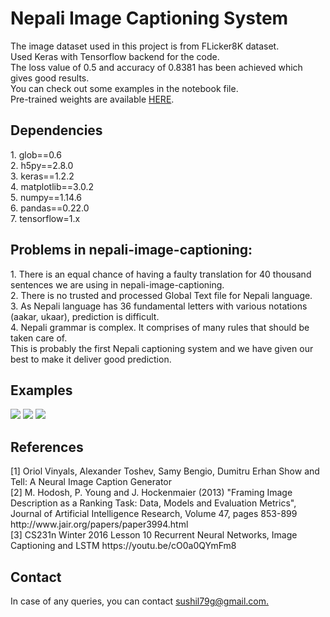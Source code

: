 <h1>Nepali Image Captioning System</h1>
The image dataset used in this project is from FLicker8K dataset.</br>
Used Keras with Tensorflow backend for the code.</br>
The loss value of 0.5 and accuracy of 0.8381 has been achieved which gives good results.</br> You can check out some examples in the notebook file.
</br>Pre-trained weights are available <a href='https://drive.google.com/drive/folders/1lsYH43CYA21GzgwporsfWQv4o_AaYQYY?usp=sharing'>HERE</a>.
<h2>Dependencies</h2>
1. glob==0.6</br>
2. h5py==2.8.0</br>
3. keras==1.2.2</br>
4. matplotlib==3.0.2</br>
5. numpy==1.14.6</br>
6. pandas==0.22.0</br>
7. tensorflow=1.x</br>

<h2>Problems in nepali-image-captioning:</h2>
1. There is an equal chance of having a faulty translation for 40 thousand sentences we are using in nepali-image-captioning.</br>
2. There is no trusted and processed Global Text file for Nepali language.</br>
3. As Nepali language has 36 fundamental letters with various notations (aakar, ukaar), prediction is difficult.</br>
4. Nepali grammar is complex. It comprises of many rules that should be taken care of.</br>
This is probably the first Nepali captioning system and we have given our best to make it deliver good prediction.</br>

<h2>Examples</h2>

<img src='https://user-images.githubusercontent.com/17825243/53392440-7d968a80-39c1-11e9-9c4d-1a098952112a.JPG'>

<img src='https://user-images.githubusercontent.com/17825243/53392441-7d968a80-39c1-11e9-88ec-4358889acd2f.JPG'>

<img src='https://user-images.githubusercontent.com/17825243/53392443-7e2f2100-39c1-11e9-97d7-b7ccac593ad4.JPG'>


<h2>References</h2>
[1] Oriol Vinyals, Alexander Toshev, Samy Bengio, Dumitru Erhan Show and Tell: A Neural Image Caption Generator</br>
[2] M. Hodosh, P. Young and J. Hockenmaier (2013) "Framing Image Description as a Ranking Task: Data, Models and Evaluation Metrics", Journal of Artificial Intelligence Research, Volume 47, pages 853-899 http://www.jair.org/papers/paper3994.html</br>
[3] CS231n Winter 2016 Lesson 10 Recurrent Neural Networks, Image Captioning and LSTM https://youtu.be/cO0a0QYmFm8</br>

<h2>Contact</h2>
In case of any queries, you can contact <a href='mailto:sushil79g@gmail.com'>sushil79g@gmail.com.</a>

